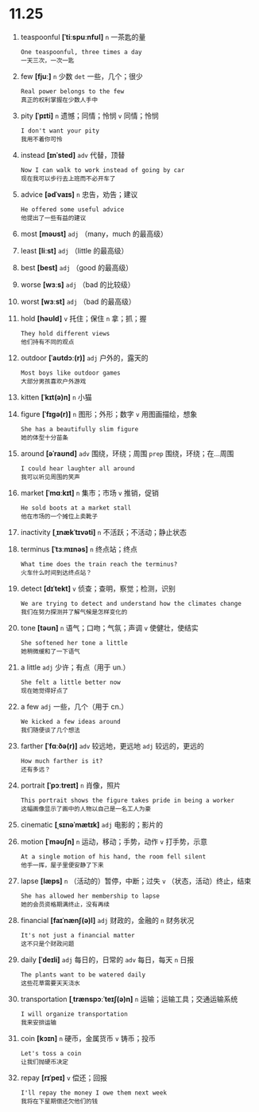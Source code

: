 # 11.25

1. teaspoonful **[ˈtiːspuːnfʊl]** `n` 一茶匙的量

   ```
   One teaspoonful, three times a day
   一天三次，一次一匙
   ```

2. few **[fjuː]** `n` 少数 `det` 一些，几个；很少

   ```
   Real power belongs to the few
   真正的权利掌握在少数人手中
   ```

3. pity **[ˈpɪti]** `n` 遗憾；同情；怜悯 `v` 同情；怜悯

   ```
   I don't want your pity
   我用不着你可怜
   ```

4. instead **[ɪnˈsted]** `adv` 代替，顶替

   ```
   Now I can walk to work instead of going by car
   现在我可以步行去上班而不必开车了
   ```

5. advice **[ədˈvaɪs]** `n` 忠告，劝告；建议

   ```
   He offered some useful advice
   他提出了一些有益的建议
   ```

6. most **[məʊst]** `adj` （many，much 的最高级）

7. least **[liːst]** `adj` （little 的最高级）

8. best **[best]** `adj` （good 的最高级）

9. worse **[wɜːs]** `adj` （bad 的比较级）

10. worst **[wɜːst]** `adj` （bad 的最高级）

11. hold **[həʊld]** `v` 托住；保住 `n` 拿；抓；握

    ```
    They hold different views
    他们持有不同的观点
    ```

12. outdoor **[ˈaʊtdɔː(r)]** `adj` 户外的，露天的

    ```
    Most boys like outdoor games
    大部分男孩喜欢户外游戏
    ```

13. kitten **[ˈkɪt(ə)n]** `n` 小猫

14. figure **[ˈfɪɡə(r)]** `n` 图形；外形；数字 `v` 用图画描绘，想象

    ```
    She has a beautifully slim figure
    她的体型十分苗条
    ```

15. around **[əˈraʊnd]** `adv` 围绕，环绕；周围 `prep` 围绕，环绕；在...周围

    ```
    I could hear laughter all around
    我可以听见周围的笑声
    ```

16. market **[ˈmɑːkɪt]** `n` 集市；市场 `v` 推销，促销

    ```
    He sold boots at a market stall
    他在市场的一个摊位上卖靴子
    ```

17. inactivity **[ˌɪnækˈtɪvəti]** `n` 不活跃；不活动；静止状态

18. terminus **[ˈtɜːmɪnəs]** `n` 终点站；终点

    ```
    What time does the train reach the terminus?
    火车什么时间到达终点站？
    ```

19. detect **[dɪˈtekt]** `v` 侦查；查明，察觉；检测，识别

    ```
    We are trying to detect and understand how the climates change
    我们在努力探测并了解气候是怎样变化的
    ```

20. tone **[təʊn]** `n` 语气；口吻；气氛；声调 `v` 使健壮，使结实

    ```
    She softened her tone a little
    她稍微缓和了一下语气
    ```

21. a little `adj` 少许；有点（用于 un.）

    ```
    She felt a little better now
    现在她觉得好点了
    ```

22. a few `adj` 一些，几个（用于 cn.）

    ```
    We kicked a few ideas around
    我们随便谈了几个想法
    ```

23. farther **[ˈfɑːðə(r)]** `adv` 较远地，更远地 `adj` 较远的，更远的

    ```
    How much farther is it?
    还有多远？
    ```

24. portrait **[ˈpɔːtreɪt]** `n` 肖像，照片

    ```
    This portrait shows the figure takes pride in being a worker
    这幅画像显示了画中的人物以自己是一名工人为豪
    ```

25. cinematic **[ˌsɪnəˈmætɪk]** `adj` 电影的；影片的

26. motion **[ˈməʊʃn]** `n` 运动，移动；手势，动作 `v` 打手势，示意

    ```
    At a single motion of his hand, the room fell silent
    他手一挥，屋子里便安静了下来
    ```

27. lapse **[læps]** `n` （活动的）暂停，中断；过失 `v` （状态，活动）终止，结束

    ```
    She has allowed her membership to lapse
    她的会员资格期满终止，没有再续
    ```

28. financial **[faɪˈnænʃ(ə)l]** `adj` 财政的，金融的 `n` 财务状况

    ```
    It's not just a financial matter
    这不只是个财政问题
    ```

29. daily **[ˈdeɪli]** `adj` 每日的，日常的 `adv` 每日，每天 `n` 日报

    ```
    The plants want to be watered daily
    这些花草需要天天浇水
    ```

30. transportation **[ˌtrænspɔːˈteɪʃ(ə)n]** `n` 运输；运输工具；交通运输系统

    ```
    I will organize transportation
    我来安排运输
    ```

31. coin **[kɔɪn]** `n` 硬币，金属货币 `v` 铸币；投币

    ```
    Let's toss a coin
    让我们抛硬币决定
    ```

32. repay **[rɪˈpeɪ]** `v` 偿还；回报

    ```
    I'll repay the money I owe them next week
    我将在下星期偿还欠他们的钱
    ```
